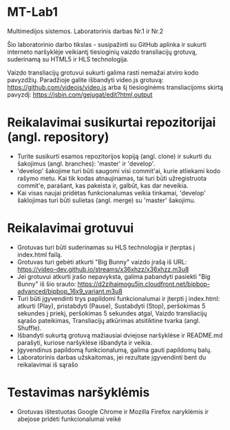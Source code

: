 # MT-Lab1
Multimedijos sistemos. Laboratorinis darbas Nr.1 ir Nr.2

Šio laboratorinio darbo tikslas - susipažinti su GitHub aplinka ir sukurti interneto naršyklėje veikiantį tiesioginių vaizdo transliacijų grotuvą, suderinamą su HTML5 ir HLS technologija.

Vaizdo transliacijų grotuvui sukurti galima rasti nemažai atviro kodo pavyzdžių. Paradžioje galite išbandyti video.js grotuvą: https://github.com/videojs/video.js arba šį tiesioginėms transliacijoms skirtą pavyzdį: https://jsbin.com/gejugat/edit?html,output

# Reikalavimai susikurtai repozitorijai (angl. repository)
  - Turite susikurti esamos repozitorijos kopiją (angl. clone) ir sukurti du šakojimus (angl. branches): 'master' ir 'develop'.
  - 'develop' šakojime turi būti saugomi visi commit'ai, kurie atliekami kodo rašymo metu. Kai tik kodas atnaujinamas, tai turi būti užregistruota commit'e, parašant, kas pakeista ir, galbūt, kas dar neveikia.
  - Kai visas naujai pridėtas funkcionalumas veikia tinkamai, 'develop' šaklojimas turi būti sulietas (angl. merge) su 'master' šakojimu.

# Reikalavimai grotuvui
  - Grotuvas turi būti suderinamas su HLS technologija ir įterptas į index.html failą.
  - Grotuvas turi gebėti atkurti "Big Bunny" vaizdo įrašą iš URL: https://video-dev.github.io/streams/x36xhzz/x36xhzz.m3u8
  - Jei grotuvui atkurti įrašo nepavyksta, galima pabandyti pasiekti "Big Bunny" iš šio srauto: https://d2zihajmogu5jn.cloudfront.net/bipbop-advanced/bipbop_16x9_variant.m3u8
  - Turi būti įgyvendinti trys papildomi funkcionalumai ir įterpti į index.html: atkurti (Play), pristabdyti (Pause), Sustabdyti (Stop), peršokimas 5 sekundes į priekį, peršokimas 5 sekundes atgal, Vaizdo transliacijų sąrašo pateikimas, Transliacijų atkūrimas atsitiktine tvarka (angl. Shuffle).
  - Išbandyti sukurtą grotuvą mažiausiai dviejose naršyklėse ir README.md parašyti, kuriose naršyklėse išbandyta ir veikia.
  - Įgyvendinus papildomą funkcionalumą, galima gauti papildomų balų.
  - Laboratorinis darbas užskaitomas, jei rezultate įgyvendinti bent du reikalavimai iš sąrašo

# Testavimas naršyklėmis
  - Grotuvas ištestuotas Google Chrome ir Mozilla Firefox naryklėmis ir abejose pridėti funkcionalumai veikė